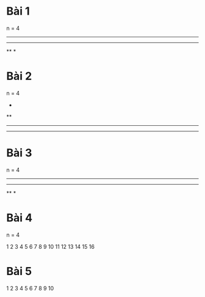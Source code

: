 # Bài 1
n = 4

****
 ***
  **
   *

# Bài 2

n = 4

   *
  **
 ***
****

# Bài 3

n = 4

****
***
**
*

# Bài 4

n = 4

1 2 3 4
5 6 7 8
9 10 11 12
13 14 15 16

# Bài 5

1
2 3
4 5 6
7 8 9 10